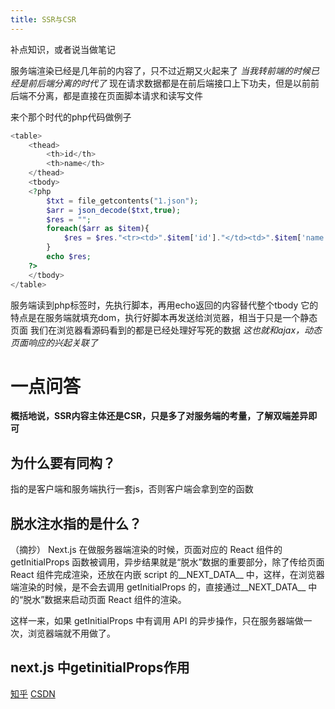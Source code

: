 ```yaml
---
title: SSR与CSR
---
```

补点知识，或者说当做笔记

服务端渲染已经是几年前的内容了，只不过近期又火起来了
*当我转前端的时候已经是前后端分离的时代了*
现在请求数据都是在前后端接口上下功夫，但是以前前后端不分离，都是直接在页面脚本请求和读写文件

来个那个时代的php代码做例子
```php
<table>
	<thead>
		<th>id</th>
		<th>name</th>
	</thead>
	<tbody>
	<?php
		$txt = file_getcontents("1.json");
		$arr = json_decode($txt,true);
		$res = "";
		foreach($arr as $item){
			$res = $res."<tr><td>".$item['id']."</td><td>".$item['name']."</td><tr>";
		}
		echo $res;
	?>
	</tbody>
</table>
```
服务端读到php标签时，先执行脚本，再用echo返回的内容替代整个tbody
它的特点是在服务端就填充dom，执行好脚本再发送给浏览器，相当于只是一个静态页面
我们在浏览器看源码看到的都是已经处理好写死的数据
*这也就和ajax，动态页面响应的兴起关联了*


# 一点问答
**概括地说，SSR内容主体还是CSR，只是多了对服务端的考量，了解双端差异即可**
## 为什么要有同构？
指的是客户端和服务端执行一套js，否则客户端会拿到空的函数
## 脱水注水指的是什么？
（摘抄）
Next.js 在做服务器端渲染的时候，页面对应的 React 组件的 getInitialProps 函数被调用，异步结果就是“脱水”数据的重要部分，除了传给页面 React 组件完成渲染，还放在内嵌 script 的__NEXT_DATA__ 中，这样，在浏览器端渲染的时候，是不会去调用 getInitialProps 的，直接通过__NEXT_DATA__ 中的“脱水”数据来启动页面 React 组件的渲染。

这样一来，如果 getInitialProps 中有调用 API 的异步操作，只在服务器端做一次，浏览器端就不用做了。
## next.js 中getinitialProps作用
[知乎](https://www.zhihu.com/question/54877807)
[CSDN](https://blog.csdn.net/Winne_Shen/article/details/88424261)
